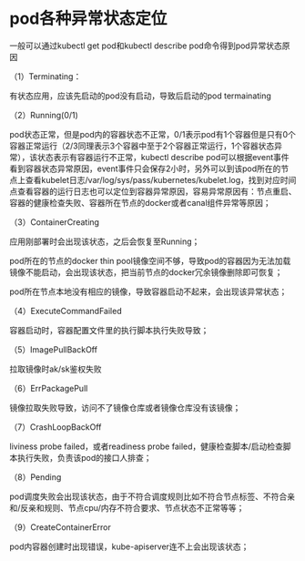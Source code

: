 # pod各种异常状态定位

一般可以通过kubectl get pod和kubectl describe pod命令得到pod异常状态原因

（1）Terminating：

有状态应用，应该先启动的pod没有启动，导致后启动的pod termainating

（2）Running(0/1)

pod状态正常，但是pod内的容器状态不正常，0/1表示pod有1个容器但是只有0个容器正常运行（2/3同理表示3个容器中至于2个容器正常运行，1个容器状态异常），该状态表示有容器运行不正常，kubectl describe pod可以根据event事件看到容器状态异常原因，event事件只会保存2小时，另外可以到该pod所在的节点上查看kubelet日志/var/log/sys/pass/kubernetes/kubelet.log，找到对应时间点查看容器的运行日志也可以定位到容器异常原因，容易异常原因有：节点重启、容器的健康检查失败、容器所在节点的docker或者canal组件异常等原因；

（3）ContainerCreating

应用刚部署时会出现该状态，之后会恢复至Running；

pod所在的节点的docker thin pool镜像空间不够，导致pod的容器因为无法加载镜像不能启动，会出现该状态，把当前节点的docker冗余镜像删除即可恢复；

pod所在节点本地没有相应的镜像，导致容器启动不起来，会出现该异常状态；

（4）ExecuteCommandFailed

容器启动时，容器配置文件里的执行脚本执行失败导致；

（5）ImagePullBackOff

拉取镜像时ak/sk鉴权失败

（6）ErrPackagePull

镜像拉取失败导致，访问不了镜像仓库或者镜像仓库没有该镜像；

（7）CrashLoopBackOff

liviness probe failed，或者readiness probe failed，健康检查脚本/启动检查脚本执行失败，负责该pod的接口人排查；

（8）Pending

pod调度失败会出现该状态，由于不符合调度规则比如不符合节点标签、不符合亲和/反亲和规则、节点cpu/内存不符合要求、节点状态不正常等等；

（9）CreateContainerError

pod内容器创建时出现错误，kube-apiserver连不上会出现该状态；
